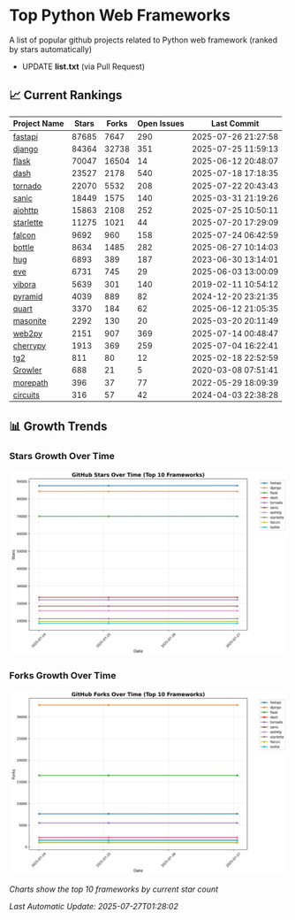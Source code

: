 # Top Python Web Frameworks
A list of popular github projects related to Python web framework (ranked by stars automatically)

* UPDATE **list.txt** (via Pull Request)

## 📈 Current Rankings

| Project Name | Stars | Forks | Open Issues | Last Commit |
| ------------ | ----- | ----- | ----------- | ----------- |
| [fastapi](https://github.com/fastapi/fastapi) | 87685 | 7647 | 290 | 2025-07-26 21:27:58 |
| [django](https://github.com/django/django) | 84364 | 32738 | 351 | 2025-07-25 11:59:13 |
| [flask](https://github.com/pallets/flask) | 70047 | 16504 | 14 | 2025-06-12 20:48:07 |
| [dash](https://github.com/plotly/dash) | 23527 | 2178 | 540 | 2025-07-18 17:18:35 |
| [tornado](https://github.com/tornadoweb/tornado) | 22070 | 5532 | 208 | 2025-07-22 20:43:43 |
| [sanic](https://github.com/sanic-org/sanic) | 18449 | 1575 | 140 | 2025-03-31 21:19:26 |
| [aiohttp](https://github.com/aio-libs/aiohttp) | 15863 | 2108 | 252 | 2025-07-25 10:50:11 |
| [starlette](https://github.com/encode/starlette) | 11275 | 1021 | 44 | 2025-07-20 17:29:09 |
| [falcon](https://github.com/falconry/falcon) | 9692 | 960 | 158 | 2025-07-24 06:42:59 |
| [bottle](https://github.com/bottlepy/bottle) | 8634 | 1485 | 282 | 2025-06-27 10:14:03 |
| [hug](https://github.com/hugapi/hug) | 6893 | 389 | 187 | 2023-06-30 13:14:01 |
| [eve](https://github.com/pyeve/eve) | 6731 | 745 | 29 | 2025-06-03 13:00:09 |
| [vibora](https://github.com/vibora-io/vibora) | 5639 | 301 | 140 | 2019-02-11 10:54:12 |
| [pyramid](https://github.com/Pylons/pyramid) | 4039 | 889 | 82 | 2024-12-20 23:21:35 |
| [quart](https://github.com/pallets/quart) | 3370 | 184 | 62 | 2025-06-12 21:05:35 |
| [masonite](https://github.com/MasoniteFramework/masonite) | 2292 | 130 | 20 | 2025-03-20 20:11:49 |
| [web2py](https://github.com/web2py/web2py) | 2151 | 907 | 369 | 2025-07-14 00:48:47 |
| [cherrypy](https://github.com/cherrypy/cherrypy) | 1913 | 369 | 259 | 2025-07-04 16:22:41 |
| [tg2](https://github.com/TurboGears/tg2) | 811 | 80 | 12 | 2025-02-18 22:52:59 |
| [Growler](https://github.com/pyGrowler/Growler) | 688 | 21 | 5 | 2020-03-08 07:51:41 |
| [morepath](https://github.com/morepath/morepath) | 396 | 37 | 77 | 2022-05-29 18:09:39 |
| [circuits](https://github.com/circuits/circuits) | 316 | 57 | 42 | 2024-04-03 22:38:28 |

## 📊 Growth Trends

### Stars Growth Over Time
![Stars Chart](charts/stars_chart.jpg)

### Forks Growth Over Time
![Forks Chart](charts/forks_chart.jpg)

*Charts show the top 10 frameworks by current star count*


*Last Automatic Update: 2025-07-27T01:28:02*